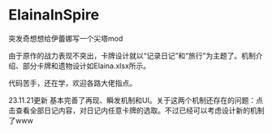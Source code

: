 # ElainaInSpire
突发奇想想给伊蕾娜写一个尖塔mod

由于原作的战力表现不突出，卡牌设计就以“记录日记”和“旅行”为主题了。机制介绍、部分卡牌和遗物设计如Elaina.xlsx所示。

代码苦手，还在学，欢迎各路大佬指点。

23.11.21更新
基本完善了再现、瞬发机制和UI。关于这两个机制还存在的问题：点击查看全部日记内容，对日记内任意卡牌的选取。不过已经可以考虑设计新的机制了www